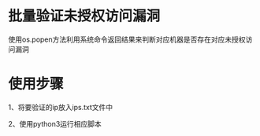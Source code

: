 # 批量验证未授权访问漏洞
使用os.popen方法利用系统命令返回结果来判断对应机器是否存在对应未授权访问漏洞

# 使用步骤

1、将要验证的ip放入ips.txt文件中

2、使用python3运行相应脚本
